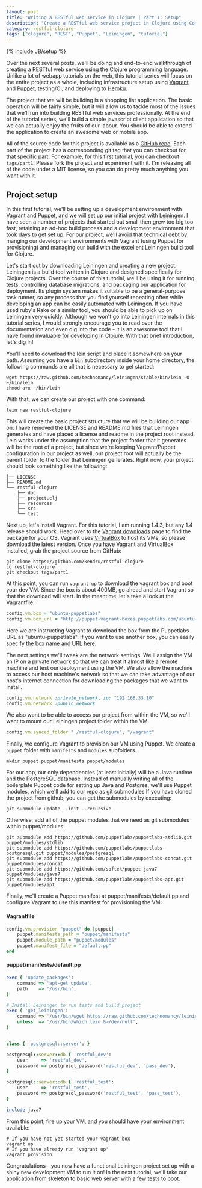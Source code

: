```yaml
---
layout: post
title: "Writing a RESTful web service in Clojure | Part 1: Setup"
description: "Create a RESTful web service project in Clojure using Compojure, Liberator, and Korma"
category: restful-clojure
tags: ["clojure", "REST", "Puppet", "Leiningen", "tutorial"]
---
```

{% include JB/setup %}

Over the next several posts, we'll be doing and end-to-end walkthrough of
creating a RESTful web service using the [Clojure](http://clojure.org/)
programming language. Unlike a lot of webapp tutorials on the web, this
tutorial series will focus on the entire project as a whole, including
infrastructure setup using [Vagrant](http://www.vagrantup.com/) and
[Puppet](http://puppetlabs.com/puppet/puppet-open-source), testing/CI, and
deploying to [Heroku](https://www.heroku.com/).

The project that we will be building is a shopping list application. The basic
operation will be fairly simple, but it will allow us to tackle most of the
issues that we'll run into building RESTful web services professionally. At the
end of the tutorial series, we'll build a simple javascript client application
so that we can actually enjoy the fruits of our labour. You should be able to
extend the application to create an awesome web or mobile app.

All of the source code for this project is available as a 
[GitHub repo]([https://github.com/kendru/restful-clojure). Each part of the
project has a corresponding git tag that you can checkout for that specific
part. For example, for this first tutorial, you can checkout `tags/part1`.
Please fork the project and experiment with it. I'm releasing all of the code
under a MIT license, so you can do pretty much anything you want with it.

## Project setup

In this first tutorial, we'll be setting up a development environment with
Vagrant and Puppet, and we will set up our initial project with
[Leiningen](http://leiningen.org/). I have seen a number of projects that
started out small then grew too big too fast, retaining an ad-hoc build process
and a development environment that took days to get set up. For our project,
we'll avoid that technical debt by manging our development environments with
Vagrant (using Puppet for provisioning) and managing our build with the
excellent Leiningen build tool for Clojure.

Let's start out by downloading Leiningen and creating a new project. Leiningen
is a build tool written in Clojure and designed specifically for Clojure
projects. Over the course of this tutorial, we'll be using it for running
tests, controlling database migrations, and packaging our application for
deployment. Its plugin system makes it suitable to be a general-purpose task
runner, so any process that you find yourself repeating often while developing
an app can be easily automated with Leiningen. If you have used ruby's Rake or
a similar tool, you should be able to pick up on Leiningen very quickly.
Although we won't go into Leiningen internals in this tutorial series, I would
strongly encourage you to read over the documentation and even dig into the
code - it is an awesome tool that I have found invaluable for developing in
Clojure. With that brief introduction, let's dig in!

You'll need to download the lein script and place it somewhere on your path.
Assuming you have a `bin` subdirectory inside your home directory, the
following commands are all that is necessary to get started:
```shell
wget https://raw.github.com/technomancy/leiningen/stable/bin/lein -O ~/bin/lein
chmod a+x ~/bin/lein
```

With that, we can create our project with one command:
```shell
lein new restful-clojure
```
This will create the basic project structure that we will be building our app
on. I have removed the LICENSE and README.md files that Leiningen generates and
have placed a license and readme in the project root instead. Lein works under
the assumption that the project forder that it generates will be the root of
a project, but since we're keeping Vagrant/Puppet configuration in our project
as well, our project root will actually be the parent folder to the folder that
Leiningen generates. Right now, your project should look something like the
following:
```
├── LICENSE
├── README.md
└── restful-clojure
    ├── doc
    ├── project.clj
    ├── resources
    ├── src
    └── test
```

Next up, let's install Vagrant. For this tutorial, I am running 1.4.3,
but any 1.4 release should work. Head over to the 
[Vagrant downloads](http://www.vagrantup.com/downloads) page to find the
package for your OS. Vagrant uses
[VirtualBox](https://www.virtualbox.org/wiki/Downloads) to host its VMs, so please
download the latest version. Once you have Vagrant and VirtualBox installed,
grab the project source from GitHub:

```shell
git clone https://github.com/kendru/restful-clojure
cd restful-clojure
git checkout tags/part1
```

At this point, you can run `vagrant up` to download the vagrant box and boot
your dev VM. Since the box is about 400MB, go ahead and start Vagrant so that
the download will start. In the meantime, let's take a look at the Vagrantfile:

```ruby
config.vm.box = "ubuntu-puppetlabs"
config.vm.box_url = "http://puppet-vagrant-boxes.puppetlabs.com/ubuntu-server-12042-x64-vbox4210.box"
```

Here we are instructing Vagrant to download the box from the Puppetlabs URL as
"ubuntu-puppetlabs". If you want to use another box, you can easily specify
the box name and URL here.

The next settings we'll tweak are the network settings. We'll assign the VM an
IP on a private network so that we can treat it almost like a remote machine
and test our deployment using the VM. We also allow the machine to access our
host machine's network so that we can take advantage of our host's internet
connection for downloading the packages that we want to install.

```ruby
config.vm.network :private_network, ip: "192.168.33.10"
config.vm.network :public_network
```

We also want to be able to access our project from within the VM, so we'll want
to mount our Leiningen project folder within the VM.
```ruby
config.vm.synced_folder "./restful-clojure", "/vagrant"
```

Finally, we configure Vagrant to provision our VM using Puppet. We create
a `puppet` folder with `manifests` and `modules` subfolders.

```shell
mkdir puppet puppet/manifests puppet/modules
```

For our app, our only dependencies (at least initially) will be a Java runtime
and the PostgreSQL database. Instead of manually writing all of the boilerplate
Puppet code for setting up Java and Postgres, we'll use Puppet modules, which
we'll add to our repo as git submodules If you have cloned the project from
github, you can get the submodules by executing:
```shell
git submodule update --init --recursive
```
Otherwise, add all of the puppet modules that we need as git submodules within
puppet/modules:
```shell
git submodule add https://github.com/puppetlabs/puppetlabs-stdlib.git puppet/modules/stdlib
git submodule add https://github.com/puppetlabs/puppetlabs-postgresql.git puppet/modules/postgresql
git submodule add https://github.com/puppetlabs/puppetlabs-concat.git puppet/modules/concat
git submodule add https://github.com/softek/puppet-java7 puppet/modules/java7
git submodule add https://github.com/puppetlabs/puppetlabs-apt.git puppet/modules/apt
```

Finally, we'll create a Puppet manifest at
puppet/manifests/default.pp and configure Vagrant to use this manifest for
provisioning the VM:

#### Vagrantfile
```ruby
config.vm.provision "puppet" do |puppet|
	puppet.manifests_path = "puppet/manifests"
	puppet.module_path = "puppet/modules"
	puppet.manifest_file = "default.pp"
end
```

#### puppet/manifests/default.pp
```ruby
exec { 'update_packages':
	command => 'apt-get update',
	path    => '/usr/bin',
}

# Install Leiningen to run tests and build project
exec { 'get_leiningen':
	command => '/usr/bin/wget https://raw.github.com/technomancy/leiningen/stable/bin/lein -O /usr/bin/lein && /bin/chmod a+x /usr/bin/lein',
	unless  => '/usr/bin/which lein &>/dev/null',
}


class { 'postgresql::server': }

postgresql::server::db { 'restful_dev':
	user     => 'restful_dev',
	password => postgresql_password('restful_dev', 'pass_dev'),
}

postgresql::server::db { 'restful_test':
	user     => 'restful_test',
	password => postgresql_password('restful_test', 'pass_test'),
}

include java7
```

From this point, fire up your VM, and you should have your environment
available:
```shell
# If you have not yet started your vagrant box
vagrant up
# If you have already run 'vagrant up'
vagrant provision
```

Congratulations - you now have a functional Leiningen project set up with
a shiny new development VM to run it on! In the next tutorial, we'll take our
application from skeleton to basic web server with a few tests to boot.
